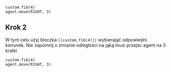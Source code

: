 ```blocks
custom.fib(4)
agent.move(RIGHT, 3)
```

## Krok 2
W tym celu użyj bloczka `||custom.fib(4)||` wybierająć odpowiedni kierunek.
Nie zapomnij o zmianie odległości na jąką musi przejśc agent na 3 kratki
```blocks
custom.fib(4)
agent.move(RIGHT, 3)
```
